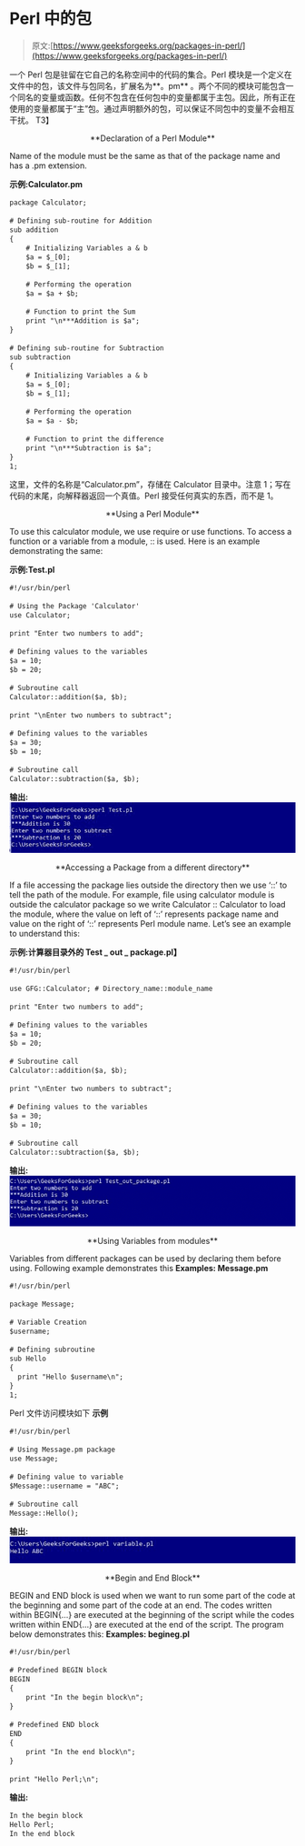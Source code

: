 # Perl 中的包

> 原文:[https://www.geeksforgeeks.org/packages-in-perl/](https://www.geeksforgeeks.org/packages-in-perl/)

一个 Perl 包是驻留在它自己的名称空间中的代码的集合。Perl 模块是一个定义在文件中的包，该文件与包同名，扩展名为**。pm** 。两个不同的模块可能包含一个同名的变量或函数。任何不包含在任何包中的变量都属于主包。因此，所有正在使用的变量都属于“主”包。通过声明额外的包，可以保证不同包中的变量不会相互干扰。
T3】

<center>**Declaration of a Perl Module**</center>

Name of the module must be the same as that of the package name and has a .pm extension.

**示例:Calculator.pm**

```
package Calculator;

# Defining sub-routine for Addition
sub addition
{
    # Initializing Variables a & b
    $a = $_[0];
    $b = $_[1];

    # Performing the operation
    $a = $a + $b;

    # Function to print the Sum
    print "\n***Addition is $a";
}

# Defining sub-routine for Subtraction
sub subtraction
{
    # Initializing Variables a & b
    $a = $_[0];
    $b = $_[1];

    # Performing the operation
    $a = $a - $b;

    # Function to print the difference
    print "\n***Subtraction is $a";
}
1;
```

这里，文件的名称是“Calculator.pm”，存储在 Calculator 目录中。注意 1；写在代码的末尾，向解释器返回一个真值。Perl 接受任何真实的东西，而不是 1。

<center>**Using a Perl Module**</center>

To use this calculator module, we use require or use functions. To access a function or a variable from a module, :: is used. Here is an example demonstrating the same:

**示例:Test.pl**

```
#!/usr/bin/perl

# Using the Package 'Calculator'
use Calculator;

print "Enter two numbers to add";

# Defining values to the variables
$a = 10;
$b = 20;

# Subroutine call
Calculator::addition($a, $b);

print "\nEnter two numbers to subtract";

# Defining values to the variables
$a = 30;
$b = 10;

# Subroutine call
Calculator::subtraction($a, $b);
```

**输出:**
![](img/66590f6e9afb43a8ec88a36832f46f39.png)

<center>**Accessing a Package from a different directory**</center>

If a file accessing the package lies outside the directory then we use ‘::’ to tell the path of the module. For example, file using calculator module is outside the calculator package so we write Calculator :: Calculator to load the module, where the value on left of ‘::’ represents package name and value on the right of ‘::’ represents Perl module name. Let’s see an example to understand this:

**示例:计算器目录外的 Test _ out _ package.pl】**

```
#!/usr/bin/perl

use GFG::Calculator; # Directory_name::module_name

print "Enter two numbers to add";

# Defining values to the variables
$a = 10;
$b = 20;

# Subroutine call
Calculator::addition($a, $b);

print "\nEnter two numbers to subtract";

# Defining values to the variables
$a = 30;
$b = 10;

# Subroutine call
Calculator::subtraction($a, $b);
```

**输出:**
![](img/b5a7041c90b3710b8d3999a4562d7ed6.png)

<center>**Using Variables from modules**</center>

Variables from different packages can be used by declaring them before using. Following example demonstrates this
**Examples: Message.pm**

```
#!/usr/bin/perl

package Message;

# Variable Creation
$username;

# Defining subroutine
sub Hello
{
  print "Hello $username\n";
}
1;
```

Perl 文件访问模块如下
**示例**

```
#!/usr/bin/perl

# Using Message.pm package
use Message;

# Defining value to variable
$Message::username = "ABC";

# Subroutine call
Message::Hello();
```

**输出:**
![](img/9215326d978c8c24c34934c9843bbcc7.png)

<center>**Begin and End Block**</center>

BEGIN and END block is used when we want to run some part of the code at the beginning and some part of the code at an end. The codes written within BEGIN{…} are executed at the beginning of the script while the codes written within END{…} are executed at the end of the script. The program below demonstrates this:
**Examples: begineg.pl**

```
#!/usr/bin/perl

# Predefined BEGIN block
BEGIN
{
    print "In the begin block\n";
}

# Predefined END block
END
{
    print "In the end block\n";
}

print "Hello Perl;\n";
```

**输出:**

```
In the begin block
Hello Perl;
In the end block
```